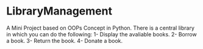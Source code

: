 # LibraryManagement
A Mini Project based on OOPs Concept in Python.
There is a central library in which you can do the following:
1- Display the avaliable books.
2- Borrow a book.
3- Return the book.
4- Donate a book.

